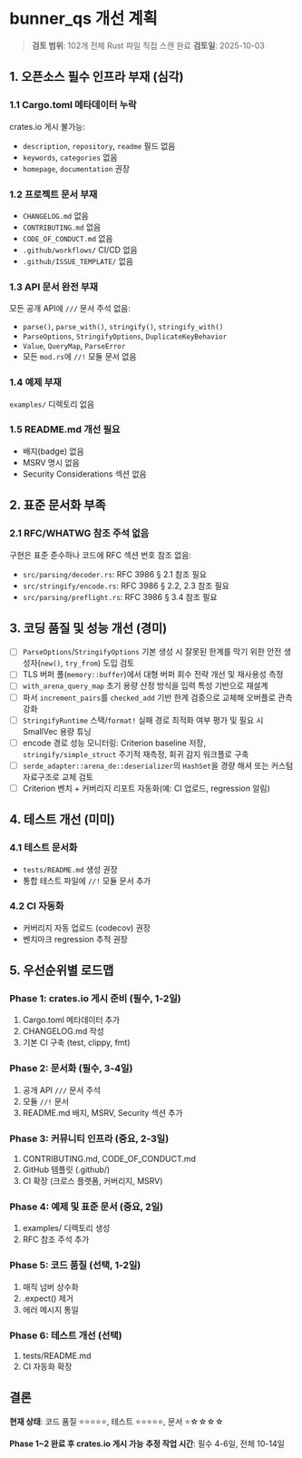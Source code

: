 # bunner_qs 개선 계획

> **검토 범위**: 102개 전체 Rust 파일 직접 스캔 완료
> **검토일**: 2025-10-03

## 1. 오픈소스 필수 인프라 부재 (심각)

### 1.1 Cargo.toml 메타데이터 누락
crates.io 게시 불가능:
- `description`, `repository`, `readme` 필드 없음
- `keywords`, `categories` 없음
- `homepage`, `documentation` 권장

### 1.2 프로젝트 문서 부재
- `CHANGELOG.md` 없음
- `CONTRIBUTING.md` 없음
- `CODE_OF_CONDUCT.md` 없음
- `.github/workflows/` CI/CD 없음
- `.github/ISSUE_TEMPLATE/` 없음

### 1.3 API 문서 완전 부재
모든 공개 API에 `///` 문서 주석 없음:
- `parse()`, `parse_with()`, `stringify()`, `stringify_with()`
- `ParseOptions`, `StringifyOptions`, `DuplicateKeyBehavior`
- `Value`, `QueryMap`, `ParseError`
- 모든 `mod.rs`에 `//!` 모듈 문서 없음

### 1.4 예제 부재
`examples/` 디렉토리 없음

### 1.5 README.md 개선 필요
- 배지(badge) 없음
- MSRV 명시 없음
- Security Considerations 섹션 없음

## 2. 표준 문서화 부족

### 2.1 RFC/WHATWG 참조 주석 없음
구현은 표준 준수하나 코드에 RFC 섹션 번호 참조 없음:
- `src/parsing/decoder.rs`: RFC 3986 § 2.1 참조 필요
- `src/stringify/encode.rs`: RFC 3986 § 2.2, 2.3 참조 필요
- `src/parsing/preflight.rs`: RFC 3986 § 3.4 참조 필요

## 3. 코딩 품질 및 성능 개선 (경미)

- [ ] `ParseOptions`/`StringifyOptions` 기본 생성 시 잘못된 한계를 막기 위한 안전 생성자(`new()`, `try_from`) 도입 검토
- [ ] TLS 버퍼 풀(`memory::buffer`)에서 대형 버퍼 회수 전략 개선 및 재사용성 측정
- [ ] `with_arena_query_map` 초기 용량 산정 방식을 입력 특성 기반으로 재설계
- [ ] 파서 `increment_pairs`를 `checked_add` 기반 한계 검증으로 교체해 오버플로 관측 강화
- [ ] `StringifyRuntime` 스택/`format!` 실패 경로 최적화 여부 평가 및 필요 시 SmallVec 용량 튜닝
- [ ] encode 경로 성능 모니터링: Criterion baseline 저장, `stringify/simple_struct` 주기적 재측정, 회귀 감지 워크플로 구축
- [ ] `serde_adapter::arena_de::deserializer`의 `HashSet`을 경량 해셔 또는 커스텀 자료구조로 교체 검토
- [ ] Criterion 벤치 + 커버리지 리포트 자동화(예: CI 업로드, regression 알림)

## 4. 테스트 개선 (미미)

### 4.1 테스트 문서화
- `tests/README.md` 생성 권장
- 통합 테스트 파일에 `//!` 모듈 문서 추가

### 4.2 CI 자동화
- 커버리지 자동 업로드 (codecov) 권장
- 벤치마크 regression 추적 권장

## 5. 우선순위별 로드맵

### Phase 1: crates.io 게시 준비 (필수, 1-2일)
1. Cargo.toml 메타데이터 추가
2. CHANGELOG.md 작성
3. 기본 CI 구축 (test, clippy, fmt)

### Phase 2: 문서화 (필수, 3-4일)
1. 공개 API `///` 문서 주석
2. 모듈 `//!` 문서
3. README.md 배지, MSRV, Security 섹션 추가

### Phase 3: 커뮤니티 인프라 (중요, 2-3일)
1. CONTRIBUTING.md, CODE_OF_CONDUCT.md
2. GitHub 템플릿 (.github/)
3. CI 확장 (크로스 플랫폼, 커버리지, MSRV)

### Phase 4: 예제 및 표준 문서 (중요, 2일)
1. examples/ 디렉토리 생성
2. RFC 참조 주석 추가

### Phase 5: 코드 품질 (선택, 1-2일)
1. 매직 넘버 상수화
2. .expect() 제거
3. 에러 메시지 통일

### Phase 6: 테스트 개선 (선택)
1. tests/README.md
2. CI 자동화 확장

## 결론

**현재 상태**: 코드 품질 ⭐⭐⭐⭐⭐, 테스트 ⭐⭐⭐⭐⭐, 문서 ⭐☆☆☆☆

**Phase 1~2 완료 후 crates.io 게시 가능**
**추정 작업 시간**: 필수 4-6일, 전체 10-14일
